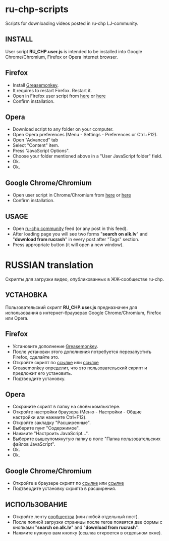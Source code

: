 ru-chp-scripts
==============

Scripts for downloading videos posted in ru-chp LJ-community.

INSTALL
----------
User script **RU\_CHP.user.js** is intended to be installed into Google Chrome/Chromium,
Firefox or Opera internet browser.

Firefox
-----
* Install <a href="https://addons.mozilla.org/en-US/firefox/addon/greasemonkey/">Greasemonkey</a>.
* It requires to restart Firefox. Restart it.
* Open in Firefox user script from <a href="https://github.com/ashumkin/ru-chp-scripts/raw/master/RU_CHP.user.js">here</a> or <a href="http://userscripts.org/scripts/source/137824.user.js">here</a>
* Confirm installation.

Opera
-----
* Download script to any folder on your computer.
* Open Opera preferences (Menu - Settings - Preferences or Ctrl+F12).
* Open "Advanced" tab
* Select "Content" item.
* Press "JavaScript Options".
* Choose your folder mentioned above in a "User JavaScript folder" field.
* Ok.
* Ok.

Google Chrome/Chromium
-----
* Open user script in Chrome/Chromium from <a href="https://github.com/ashumkin/ru-chp-scripts/raw/master/RU_CHP.user.js">here</a> or <a href="http://userscripts.org/scripts/source/137824.user.js">here</a>
* Confirm installation.

USAGE
----------
* Open <a href="http://ru-chp.livejornal.com">ru-chp community</a> feed (or any post in this feed).
* After loading page you will see two forms "**search on alk.lv**" and "**download from rucrash**" in every post after "Tags" section.
* Press appropriate button (it will open a new window).

RUSSIAN translation
==============
Скрипты для загрузки видео, опубликованных в ЖЖ-сообществе ru-chp.

УСТАНОВКА
-----
Пользовательский скрипт **RU\_CHP.user.js** предназначен для использования в интернет-браузерах Google Chrome/Chromium,
Firefox или Opera.

Firefox
-----
* Установите дополнение <a href="https://addons.mozilla.org/en-US/firefox/addon/greasemonkey/">Greasemonkey</a>.
* После установки этого дополнения потребуется перезапустить Firefox, сделайте это.
* Откройте скрипт по <a href="https://github.com/ashumkin/ru-chp-scripts/raw/master/RU_CHP.user.js">ссылке</a> или <a href="http://userscripts.org/scripts/source/137824.user.js">ссылке</a>
* Greasemonkey определит, что это пользовательский скрипт и предложит его установить.
* Подтвердите установку.

Opera
-----
* Сохраните скрипт в папку на своём компьютере.
* Откройте настройки браузера (Меню - Настройки - Общие настройки или нажмите Ctrl+F12).
* Откройте закладку "Расширенные".
* Выберите пунт "Содержимое".
* Нажмите "Настроить JavaScript...".
* Выберите вышеупомянутую папку в поле "Папка пользовательских файлов JavaScript".
* Ok.
* Ok.

Google Chrome/Chromium
-----
* Откройте в браузере скрипт по <a href="https://github.com/ashumkin/ru-chp-scripts/raw/master/RU_CHP.user.js">ссылке</a> или <a href="http://userscripts.org/scripts/source/137824.user.js">ссылке</a>
* Подтвердите установку скрипта в расширения.

ИСПОЛЬЗОВАНИЕ
----------
* Откройте ленту <a href="http://ru-chp.livejornal.com">сообщества</a> (или любой отдельный пост).
* После полной загрузки страницы после тегов появятся две формы с кнопками "**search on alk.lv**" and "**download from rucrash**".
* Нажмите нужную вам кнопку (ссылка откроется в отдельном окне).

